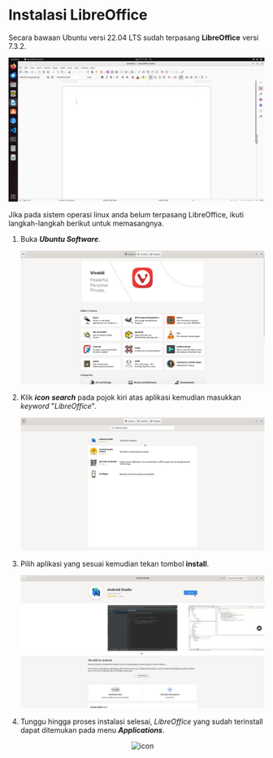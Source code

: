 # Instalasi LibreOffice
Secara bawaan Ubuntu versi 22.04 LTS sudah terpasang **LibreOffice** versi 7.3.2.
<center> 

![icon](img/office/libreOffice.png)

</center>

Jika pada sistem operasi linux anda belum terpasang LibreOffice, ikuti langkah-langkah berikut untuk memasangnya.

1. Buka ***Ubuntu Software***.
   <center> 

   ![icon](img/ubuntu_software_home.png)

   </center>
2. Klik ***icon*** ***search*** pada pojok kiri atas aplikasi kemudian masukkan *keyword* "*LibreOffice*".
   <center> 

   ![icon](img/android/search.png)

   </center>
3. Pilih aplikasi yang sesuai kemudian tekan tombol **install**.
   <center> 

   ![icon](img/android/install.png)

   </center>
4. Tunggu hingga proses instalasi selesai, *LibreOffice* yang sudah terinstall dapat ditemukan pada menu ***Applications***.
    <center> 

   ![icon](img/android/done.png)

   </center>